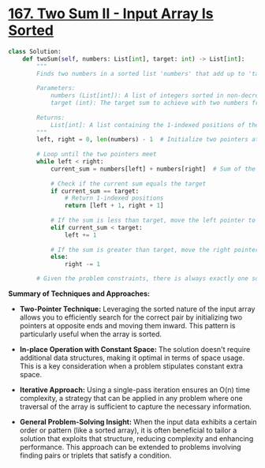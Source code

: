 # [167. Two Sum II - Input Array Is Sorted](https://leetcode.com/problems/two-sum-ii-input-array-is-sorted/description/)

```python
class Solution:
    def twoSum(self, numbers: List[int], target: int) -> List[int]:
        """
        Finds two numbers in a sorted list 'numbers' that add up to 'target' and returns their 1-indexed positions.
        
        Parameters:
            numbers (List[int]): A list of integers sorted in non-decreasing order.
            target (int): The target sum to achieve with two numbers from 'numbers'.
        
        Returns:
            List[int]: A list containing the 1-indexed positions of the two numbers that add up to target.
        """
        left, right = 0, len(numbers) - 1  # Initialize two pointers at the beginning and end of the list.
        
        # Loop until the two pointers meet
        while left < right:
            current_sum = numbers[left] + numbers[right]  # Sum of the numbers at the two pointers.
            
            # Check if the current sum equals the target
            if current_sum == target:
                # Return 1-indexed positions
                return [left + 1, right + 1]
            
            # If the sum is less than target, move the left pointer to the right to increase the sum.
            elif current_sum < target:
                left += 1
            
            # If the sum is greater than target, move the right pointer to the left to decrease the sum.
            else:
                right -= 1

        # Given the problem constraints, there is always exactly one solution.
```

**Summary of Techniques and Approaches:**

- **Two-Pointer Technique:** Leveraging the sorted nature of the input array allows you to efficiently search for the correct pair by initializing two pointers at opposite ends and moving them inward. This pattern is particularly useful when the array is sorted.

- **In-place Operation with Constant Space:** The solution doesn't require additional data structures, making it optimal in terms of space usage. This is a key consideration when a problem stipulates constant extra space.

- **Iterative Approach:** Using a single-pass iteration ensures an O(n) time complexity, a strategy that can be applied in any problem where one traversal of the array is sufficient to capture the necessary information.

- **General Problem-Solving Insight:** When the input data exhibits a certain order or pattern (like a sorted array), it is often beneficial to tailor a solution that exploits that structure, reducing complexity and enhancing performance. This approach can be extended to problems involving finding pairs or triplets that satisfy a condition.